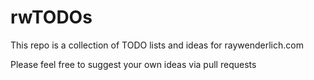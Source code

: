 # rwTODOs

This repo is a collection of TODO lists and ideas for raywenderlich.com

Please feel free to suggest your own ideas via pull requests
